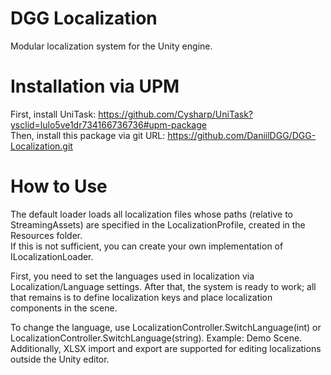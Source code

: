 # DGG Localization
Modular localization system for the Unity engine.

# Installation via UPM

First, install UniTask: https://github.com/Cysharp/UniTask?ysclid=lulo5ve1dr734166736736#upm-package  
Then, install this package via git URL: https://github.com/DaniilDGG/DGG-Localization.git

# How to Use

The default loader loads all localization files whose paths (relative to StreamingAssets) are specified in the LocalizationProfile, created in the Resources folder.  
If this is not sufficient, you can create your own implementation of ILocalizationLoader.

First, you need to set the languages used in localization via Localization/Language settings.
After that, the system is ready to work; all that remains is to define localization keys and place localization components in the scene.

To change the language, use LocalizationController.SwitchLanguage(int) or LocalizationController.SwitchLanguage(string). Example: Demo Scene.  
Additionally, XLSX import and export are supported for editing localizations outside the Unity editor.
